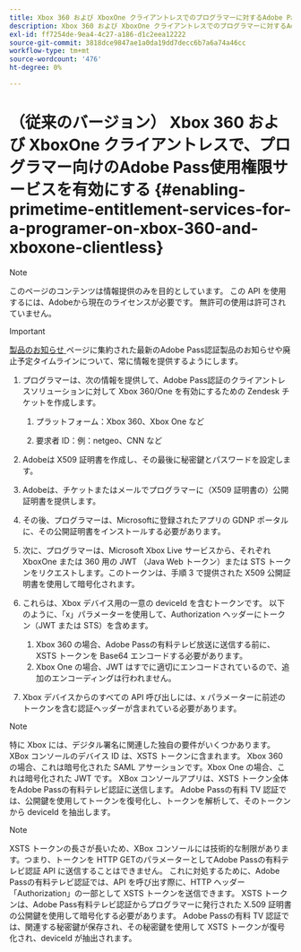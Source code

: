 ```yaml
---
title: Xbox 360 および XboxOne クライアントレスでのプログラマーに対するAdobe Pass使用権サービスの有効化
description: Xbox 360 および XboxOne クライアントレスでのプログラマーに対するAdobe Pass使用権サービスの有効化
exl-id: ff7254de-9ea4-4c27-a186-d1c2eea12222
source-git-commit: 3818dce9847ae1a0da19dd7decc6b7a6a74a46cc
workflow-type: tm+mt
source-wordcount: '476'
ht-degree: 0%

---
```


# （従来のバージョン） Xbox 360 および XboxOne クライアントレスで、プログラマー向けのAdobe Pass使用権限サービスを有効にする {#enabling-primetime-entitlement-services-for-a-programer-on-xbox-360-and-xboxone-clientless}

>[!NOTE]
>
>このページのコンテンツは情報提供のみを目的としています。 この API を使用するには、Adobeから現在のライセンスが必要です。 無許可の使用は許可されていません。

>[!IMPORTANT]
>
> [ 製品のお知らせ ](/help/authentication/product-announcements.md) ページに集約された最新のAdobe Pass認証製品のお知らせや廃止予定タイムラインについて、常に情報を提供するようにします。


1. プログラマーは、次の情報を提供して、Adobe Pass認証のクライアントレスソリューションに対して Xbox 360/One を有効にするための Zendesk チケットを作成します。

   1. プラットフォーム：Xbox 360、Xbox One など

   1. 要求者 ID：例：netgeo、CNN など

1. Adobeは X509 証明書を作成し、その最後に秘密鍵とパスワードを設定します。

1. Adobeは、チケットまたはメールでプログラマーに（X509 証明書の）公開証明書を提供します。

1. その後、プログラマーは、Microsoftに登録されたアプリの GDNP ポータルに、その公開証明書をインストールする必要があります。

1. 次に、プログラマーは、Microsoft Xbox Live サービスから、それぞれ XboxOne または 360 用の JWT （Java Web トークン）または STS トークンをリクエストします。このトークンは、手順 3 で提供された X509 公開証明書を使用して暗号化されます。

1. これらは、Xbox デバイス用の一意の deviceId を含むトークンです。 以下のように、「x」パラメーターを使用して、Authorization ヘッダーにトークン（JWT または STS）を含めます。

   1. Xbox 360 の場合、Adobe Passの有料テレビ放送に送信する前に、XSTS トークンを Base64 エンコードする必要があります。
   1. Xbox One の場合、JWT はすでに適切にエンコードされているので、追加のエンコーディングは行われません。

1. Xbox デバイスからのすべての API 呼び出しには、x パラメーターに前述のトークンを含む認証ヘッダーが含まれている必要があります。



>[!NOTE]
>
>特に Xbox には、デジタル署名に関連した独自の要件がいくつかあります。 XBox コンソールのデバイス ID は、XSTS トークンに含まれます。  Xbox 360 の場合、これは暗号化された SAML アサーションです。Xbox One の場合、これは暗号化された JWT です。 XBox コンソールアプリは、XSTS トークン全体をAdobe Passの有料テレビ認証に送信します。 Adobe Passの有料 TV 認証では、公開鍵を使用してトークンを復号化し、トークンを解析して、そのトークンから deviceId を抽出します。

>[!NOTE]
>
>XSTS トークンの長さが長いため、XBox コンソールには技術的な制限があります。つまり、トークンを HTTP GETのパラメーターとしてAdobe Passの有料テレビ認証 API に送信することはできません。 これに対処するために、Adobe Passの有料テレビ認証では、API を呼び出す際に、HTTP ヘッダー「Authorization」の一部として XSTS トークンを送信できます。 XSTS トークンは、Adobe Pass有料テレビ認証からプログラマーに発行された X.509 証明書の公開鍵を使用して暗号化する必要があります。 Adobe Passの有料 TV 認証では、関連する秘密鍵が保存され、その秘密鍵を使用して XSTS トークンが復号化され、deviceId が抽出されます。

